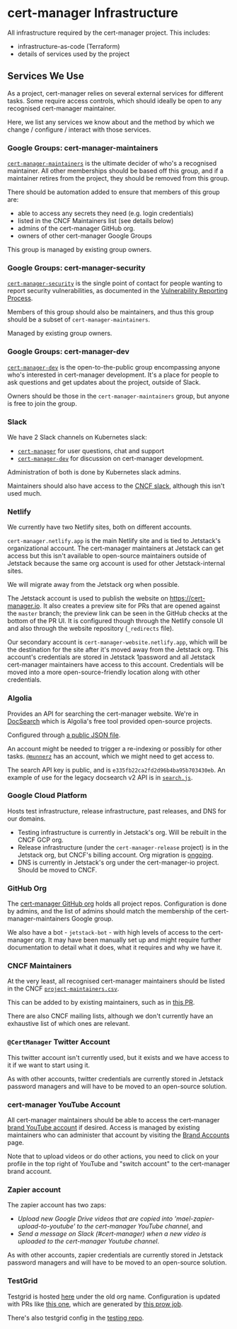# cert-manager Infrastructure

All infrastructure required by the cert-manager project. This includes:

- infrastructure-as-code (Terraform)
- details of services used by the project

## Services We Use

As a project, cert-manager relies on several external services for different tasks. Some require
access controls, which should ideally be open to any recognised cert-manager maintainer.

Here, we list any services we know about and the method by which we change / configure / interact
with those services.

### Google Groups: cert-manager-maintainers

[`cert-manager-maintainers`](https://groups.google.com/g/cert-manager-maintainers) is the ultimate decider of who's a recognised maintainer.
All other memberships should be based off this group, and if a maintainer retires from the project, they should be removed from this group.

There should be automation added to ensure that members of this group are:

- able to access any secrets they need (e.g. login credentials)
- listed in the CNCF Maintainers list (see details below)
- admins of the cert-manager GitHub org.
- owners of other cert-manager Google Groups

This group is managed by existing group owners.

### Google Groups: cert-manager-security

[`cert-manager-security`](https://groups.google.com/g/cert-manager-security) is the single point of contact for people wanting to report
security vulnerabilities, as documented in the [Vulnerability Reporting Process](https://github.com/jetstack/cert-manager/blob/master/SECURITY.md).

Members of this group should also be maintainers, and thus this group should be a subset of `cert-manager-maintainers`.

Managed by existing group owners.

### Google Groups: cert-manager-dev

[`cert-manager-dev`](https://groups.google.com/g/cert-manager-dev) is the open-to-the-public group encompassing anyone who's interested
in cert-manager development. It's a place for people to ask questions and get updates about the project, outside of Slack.

Owners should be those in the `cert-manager-maintainers` group, but anyone is free to join the group.

### Slack

We have 2 Slack channels on Kubernetes slack:

- [`cert-manager`](https://kubernetes.slack.com/archives/C4NV3DWUC) for user questions, chat and support
- [`cert-manager-dev`](https://kubernetes.slack.com/archives/CDEQJ0Q8M) for discussion on cert-manager development.

Administration of both is done by Kubernetes slack admins.

Maintainers should also have access to the [CNCF slack](https://cloud-native.slack.com/archives/C08PSKWQL), although this isn't used much.

### Netlify

We currently have two Netlify sites, both on different accounts.

`cert-manager.netlify.app` is the main Netlify site and is tied to Jetstack's organizational account. The cert-manager maintainers at
Jetstack can get access but this isn't available to open-source maintainers outside of Jetstack because the same org account is used
for other Jetstack-internal sites.

We will migrate away from the Jetstack org when possible.

The Jetstack account is used to publish the website on <https://cert-manager.io>. It also creates a preview site for PRs that are opened
against the `master` branch; the preview link can be seen in the GitHub checks at the bottom of the PR UI. It is configured though
through the Netlify console UI and also through the website repository (`_redirects` file).

Our secondary account is `cert-manager-website.netlify.app`, which will be the destination for the site after it's moved away from the
Jetstack org. This account's credentials are stored in Jetstack 1password and all Jetstack cert-manager maintainers have access to this
account. Credentials will be moved into a more open-source-friendly location along with other credentials.

### Algolia

Provides an API for searching the cert-manager website. We're in [DocSearch](https://docsearch.algolia.com/docs/what-is-docsearch/)
which is Algolia's free tool provided open-source projects.

Configured through [a public JSON file](https://github.com/algolia/docsearch-configs/blob/master/configs/cert-manager.json).

An account might be needed to trigger a re-indexing or possibly for other tasks. [`@munnerz`](https://github.com/munnerz/) has
an account, which we might need to get access to.

The search API key is public, and is `e335fb22ca2fd2d96b4ba95b703430eb`. An example of use for the legacy docsearch v2 API is in
[`search.js`](https://github.com/cert-manager/website/blob/6df6fd0986b5083a19fdbd597e2256f6627a274e/assets/js/search.js).

### Google Cloud Platform

Hosts test infrastructure, release infrastructure, past releases, and DNS for our domains.

- Testing infrastructure is currently in Jetstack's org. Will be rebuilt in the CNCF GCP org.
- Release infrastructure (under the `cert-manager-release` project) is in the Jetstack org, but CNCF's billing account. Org migration is [ongoing](https://github.com/cert-manager/release/issues/50).
- DNS is currently in Jetstack's org under the cert-manager-io project. Should be moved to CNCF.

### GitHub Org

The [cert-manager GitHub org](https://github.com/cert-manager/) holds all project repos. Configuration is done by admins, and the list of admins should
match the membership of the cert-manager-maintainers Google group.

We also have a bot - `jetstack-bot` - with high levels of access to the cert-manager org. It may have been manually set up and might require further documentation to
detail what it does, what it requires and why we have it.

### CNCF Maintainers

At the very least, all recognised cert-manager maintainers should be listed in the CNCF [`project-maintainers.csv`](https://github.com/cncf/foundation/blob/main/project-maintainers.csv).

This can be added to by existing maintainers, such as in [this PR](https://github.com/cncf/foundation/pull/213).

There are also CNCF mailing lists, although we don't currently have an exhaustive list of which ones are relevant.

### `@CertManager` Twitter Account

This twitter account isn't currently used, but it exists and we have access to it if we want to start using it.

As with other accounts, twitter credentials are currently stored in Jetstack password managers and will have to be moved to
an open-source solution.

### cert-manager YouTube Account

All cert-manager maintainers should be able to access the cert-manager [brand YouTube account](https://www.youtube.com/channel/UCNPMkzGrAsQxVUFMPn7n88Q)
if desired. Access is managed by existing maintainers who can administer that account by visiting the
[Brand Accounts](https://myaccount.google.com/brandaccounts) page.

Note that to upload videos or do other actions, you need to click on your profile in the top right of YouTube
and "switch account" to the cert-manager brand account.

### Zapier account

The zapier account has two zaps:
- _Upload new Google Drive videos that are copied into 'mael-zapier-upload-to-youtube' to the cert-manager YouTube channel_, and
- _Send a message on Slack (#cert-manager) when a new video is uploaded to the cert-manager Youtube channel_.

As with other accounts, zapier credentials are currently stored in Jetstack password managers and will have to be moved to
an open-source solution.

### TestGrid

Testgrid is hosted [here](https://testgrid.k8s.io/jetstack-cert-manager-master) under the old org name.
Configuration is updated with PRs like [this one](https://github.com/kubernetes/test-infra/pull/25229), which are generated
by [this prow job](https://github.com/jetstack/testing/blob/b6fea2453d244c7803c59ad2b155e4c4c8ac021f/config/jobs/testing/testing-trusted.yaml#L63-L89).

There's also testgrid config in the [testing repo](https://github.com/jetstack/testing/blob/b6fea2453d244c7803c59ad2b155e4c4c8ac021f/config/testgrid/dashboards.yaml).
